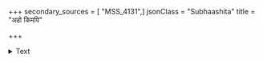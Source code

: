 +++
secondary_sources = [ "MSS_4131",]
jsonClass = "Subhaashita"
title = "अहो किमपि"

+++

<details><summary>Text</summary>

अहो किमपि ते शुद्धं यशःकुसुममुद्गतम्।  
यस्यायममृतस्यन्दी बालेन्दुर्बाह्यपल्लवः॥
</details>
